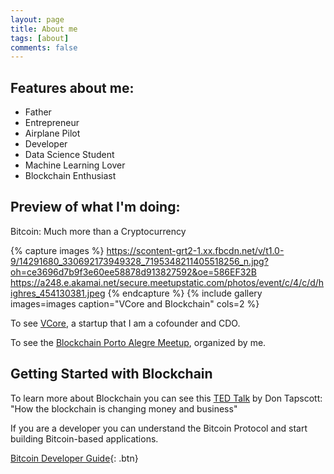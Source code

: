 ```yaml
---
layout: page
title: About me
tags: [about]
comments: false
---
```

    
## Features about me:
* Father
* Entrepreneur
* Airplane Pilot
* Developer
* Data Science Student
* Machine Learning Lover
* Blockchain Enthusiast


## Preview of what I'm doing:

Bitcoin: Much more than a Cryptocurrency 

{% capture images %}
    https://scontent-grt2-1.xx.fbcdn.net/v/t1.0-9/14291680_330692173949328_7195348211405518256_n.jpg?oh=ce3696d7b9f3e60ee58878d913827592&oe=586EF32B
    https://a248.e.akamai.net/secure.meetupstatic.com/photos/event/c/4/c/d/highres_454130381.jpeg
{% endcapture %}
{% include gallery images=images caption="VCore and Blockchain" cols=2 %}

To see [VCore](http://vcore.it), a startup that I am a cofounder and CDO. 

To see the [Blockchain Porto Alegre Meetup](https://www.meetup.com/pt-BR/Blockchain-Porto-Alegre/), organized by me.


## Getting Started with Blockchain

To learn more about Blockchain you can see this [TED Talk](https://www.ted.com/talks/don_tapscott_how_the_blockchain_is_changing_money_and_business) by Don Tapscott: "How the blockchain is changing money and business"

If you are a developer you can understand the Bitcoin Protocol and start building Bitcoin-based applications.

[Bitcoin Developer Guide](https://github.com/TaylanTatli/Moon){: .btn}

